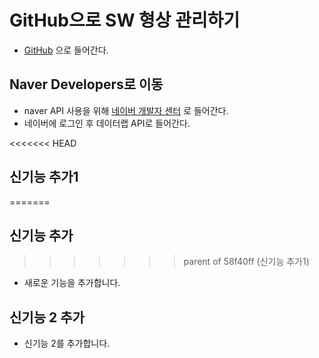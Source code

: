 # GitHub으로 SW 형상 관리하기

-   [GitHub](https://github.com/) 으로 들어간다.


## Naver Developers로 이동

- naver API 사용을 위해  [네이버 개발자 센터](https://developers.naver.com) 로 들어간다.
- 네이버에 로그인 후 데이터랩 API로 들어간다.


<<<<<<< HEAD
## 신기능 추가1
=======
## 신기능 추가
>>>>>>> parent of 58f40ff (신기능 추가1)


- 새로운 기능을 추가합니다.


## 신기능 2 추가

- 신기능 2를 추가합니다.